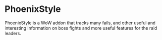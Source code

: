 # PhoenixStyle

PhoenixStyle is a WoW addon that tracks many fails, and other useful and interesting information on boss fights and more useful features for the raid leaders.
